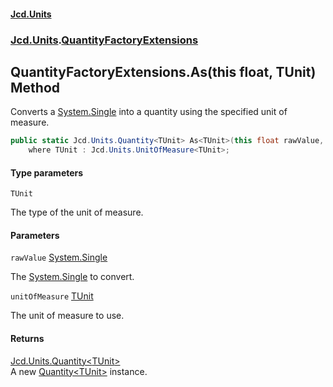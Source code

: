 #### [Jcd.Units](index.md 'index')
### [Jcd.Units](Jcd.Units.md 'Jcd.Units').[QuantityFactoryExtensions](QuantityFactoryExtensions.md 'Jcd.Units.QuantityFactoryExtensions')

## QuantityFactoryExtensions.As<TUnit>(this float, TUnit) Method

Converts a [System.Single](https://docs.microsoft.com/en-us/dotnet/api/System.Single 'System.Single') into a quantity using the specified unit of measure.

```csharp
public static Jcd.Units.Quantity<TUnit> As<TUnit>(this float rawValue, TUnit unitOfMeasure)
    where TUnit : Jcd.Units.UnitOfMeasure<TUnit>;
```
#### Type parameters

<a name='Jcd.Units.QuantityFactoryExtensions.As_TUnit_(thisfloat,TUnit).TUnit'></a>

`TUnit`

The type of the unit of measure.
#### Parameters

<a name='Jcd.Units.QuantityFactoryExtensions.As_TUnit_(thisfloat,TUnit).rawValue'></a>

`rawValue` [System.Single](https://docs.microsoft.com/en-us/dotnet/api/System.Single 'System.Single')

The [System.Single](https://docs.microsoft.com/en-us/dotnet/api/System.Single 'System.Single') to convert.

<a name='Jcd.Units.QuantityFactoryExtensions.As_TUnit_(thisfloat,TUnit).unitOfMeasure'></a>

`unitOfMeasure` [TUnit](QuantityFactoryExtensions.As.JBK1UxfjNQAtmtFQ1+tC1g.md#Jcd.Units.QuantityFactoryExtensions.As_TUnit_(thisfloat,TUnit).TUnit 'Jcd.Units.QuantityFactoryExtensions.As<TUnit>(this float, TUnit).TUnit')

The unit of measure to use.

#### Returns
[Jcd.Units.Quantity&lt;](Quantity_TUnit_.md 'Jcd.Units.Quantity<TUnit>')[TUnit](QuantityFactoryExtensions.As.JBK1UxfjNQAtmtFQ1+tC1g.md#Jcd.Units.QuantityFactoryExtensions.As_TUnit_(thisfloat,TUnit).TUnit 'Jcd.Units.QuantityFactoryExtensions.As<TUnit>(this float, TUnit).TUnit')[&gt;](Quantity_TUnit_.md 'Jcd.Units.Quantity<TUnit>')  
A new [Quantity&lt;TUnit&gt;](Quantity_TUnit_.md 'Jcd.Units.Quantity<TUnit>') instance.